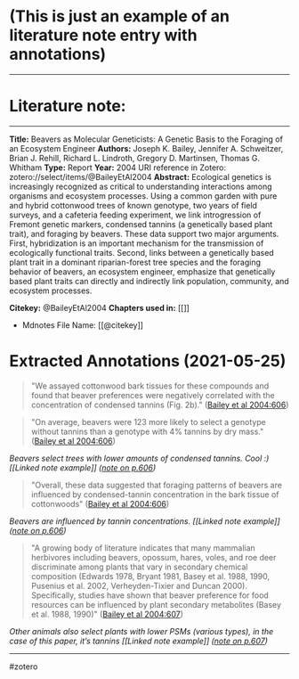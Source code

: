 # (This is just an example of an literature note entry with annotations)
---

# Literature note:
---
**Title:** Beavers as Molecular Geneticists: A Genetic Basis to the Foraging of an Ecosystem Engineer
**Authors:** Joseph K. Bailey, Jennifer A. Schweitzer, Brian J. Rehill, Richard L. Lindroth, Gregory D. Martinsen, Thomas G. Whitham
**Type:** Report
**Year:** 2004
URI reference in Zotero: zotero://select/items/@BaileyEtAl2004
**Abstract:** Ecological genetics is increasingly recognized as critical to understanding interactions among organisms and ecosystem processes. Using a common garden with pure and hybrid cottonwood trees of known genotype, two years of field surveys, and a cafeteria feeding experiment, we link introgression of Fremont genetic markers, condensed tannins (a genetically based plant trait), and foraging by beavers. These data support two major arguments. First, hybridization is an important mechanism for the transmission of ecologically functional traits. Second, links between a genetically based plant trait in a dominant riparian-forest tree species and the foraging behavior of beavers, an ecosystem engineer, emphasize that genetically based plant traits can directly and indirectly link population, community, and ecosystem processes.

**Citekey:** @BaileyEtAl2004
**Chapters used in:** [[]]

* Mdnotes File Name: [[@citekey]]

# Extracted Annotations (2021-05-25)

> "We assayed cottonwood bark tissues for these compounds and found that beaver preferences were negatively correlated with the concentration of condensed tannins (Fig. 2b)." ([Bailey et al 2004:606](zotero://open-pdf/library/items/G877MT4V?page=4))

> "On average, beavers were 123 more likely to select a genotype without tannins than a genotype with 4% tannins by dry mass." ([Bailey et al 2004:606](zotero://open-pdf/library/items/G877MT4V?page=4))

*Beavers select trees with lower amounts of condensed tannins. Cool :) [[Linked note example]] ([note on p.606](zotero://open-pdf/library/items/G877MT4V?page=4))*


> "Overall, these data suggested that foraging patterns of beavers are influenced by condensed-tannin concentration in the bark tissue of cottonwoods" ([Bailey et al 2004:606](zotero://open-pdf/library/items/G877MT4V?page=4))

*Beavers are influenced by tannin concentrations. [[Linked note example]] ([note on p.606](zotero://open-pdf/library/items/G877MT4V?page=4))*



> "A growing body of literature indicates that many mammalian herbivores including beavers, opossum, hares, voles, and roe deer discriminate among plants that vary in secondary chemical composition (Edwards 1978, Bryant 1981, Basey et al. 1988, 1990, Pusenius et al. 2002, Verheyden-Tixier and Duncan 2000). Specifically, studies have shown that beaver preference for food resources can be influenced by plant secondary metabolites (Basey et al. 1988, 1990)" ([Bailey et al 2004:607](zotero://open-pdf/library/items/G877MT4V?page=5))

*Other animals also select plants with lower PSMs (various types), in the case of this paper, it’s tannins [[Linked note example]] ([note on p.607](zotero://open-pdf/library/items/G877MT4V?page=5))*



---
#zotero 

